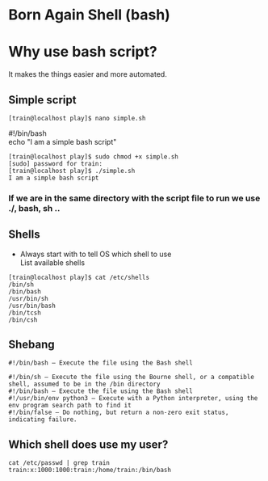 
# Born Again Shell (bash)

# Why use bash script?

It makes the things easier and more automated.

## Simple script
`[train@localhost play]$ nano simple.sh`

#!/bin/bash  
echo "I am a simple bash script"
```
[train@localhost play]$ sudo chmod +x simple.sh
[sudo] password for train:
[train@localhost play]$ ./simple.sh
I am a simple bash script
```

### If we are in the same directory with the script file to run we use ./, bash, sh ..  

## Shells
- Always start with to tell OS which shell to use  
 List available shells  
 ```
 [train@localhost play]$ cat /etc/shells
/bin/sh
/bin/bash
/usr/bin/sh
/usr/bin/bash
/bin/tcsh
/bin/csh
```

## Shebang
` #!/bin/bash – Execute the file using the Bash shell `

```
#!/bin/sh – Execute the file using the Bourne shell, or a compatible shell, assumed to be in the /bin directory
#!/bin/bash – Execute the file using the Bash shell
#!/usr/bin/env python3 – Execute with a Python interpreter, using the env program search path to find it
#!/bin/false – Do nothing, but return a non-zero exit status, indicating failure.
```

## Which shell does use my user?
```
cat /etc/passwd | grep train
train:x:1000:1000:train:/home/train:/bin/bash
```

